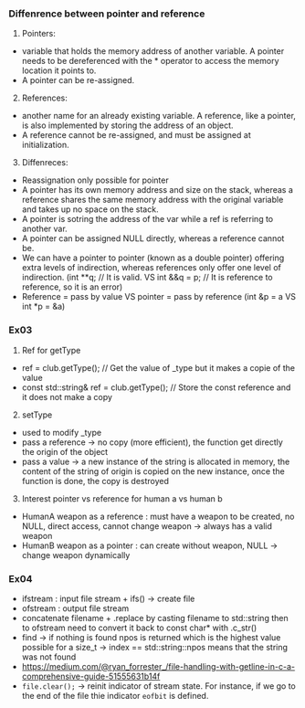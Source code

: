 ### Diffenrence between pointer and reference
1. Pointers:
- variable that holds the memory address of another variable. A pointer needs to be dereferenced with the * operator to access the memory location it points to.
- A pointer can be re-assigned.

2. References:
- another name for an already existing variable. A reference, like a pointer, is also implemented by storing the address of an object.
- A reference cannot be re-assigned, and must be assigned at initialization.

3. Diffenreces:
- Reassignation only possible for pointer
- A pointer has its own memory address and size on the stack, whereas a reference shares the same memory address with the original variable and takes up no space on the stack.
- A pointer is sotring the address of the var while a ref is referring to another var.
- A pointer can be assigned NULL directly, whereas a reference cannot be.
- We can have a pointer to pointer (known as a double pointer) offering extra levels of indirection, whereas references only offer one level of indirection. (int **q; // It is valid. VS int &&q = p; // It is reference to reference, so it is an error)
- Reference = pass by value VS pointer = pass by reference (int &p = a VS int *p = &a)


### Ex03
1. Ref for getType
- ref = club.getType(); // Get the value of _type but it makes a copie of the value
- const std::string& ref = club.getType(); // Store the const reference and it does not make a copy
2. setType
- used to modify _type
- pass a reference -> no copy (more efficient), the function get directly the origin of the object
- pass a value -> a new instance of the string is allocated in memory, the content of the string of origin is copied on the new instance, once the function is done, the copy is destroyed
3. Interest pointer vs reference for human a vs human b
- HumanA weapon as a reference : must have a weapon to be created, no NULL, direct access, cannot change weapon -> always has a valid weapon
- HumanB weapon as a pointer : can create without weapon, NULL -> change weapon dynamically

### Ex04
- ifstream : input file stream + ifs() -> create file
- ofstream : output file stream
- concatenate filename + .replace by casting filename to std::string then to ofstream need to convert it back to const char* with .c_str()
- find -> if nothing is found npos is returned which is the highest value possible for a size_t -> index == std::string::npos means that the string was not found
- https://medium.com/@ryan_forrester_/file-handling-with-getline-in-c-a-comprehensive-guide-51555631b14f
- `file.clear();` -> reinit indicator of stream state. For instance, if we go to the end of the file thie indicator `eofbit` is defined.
